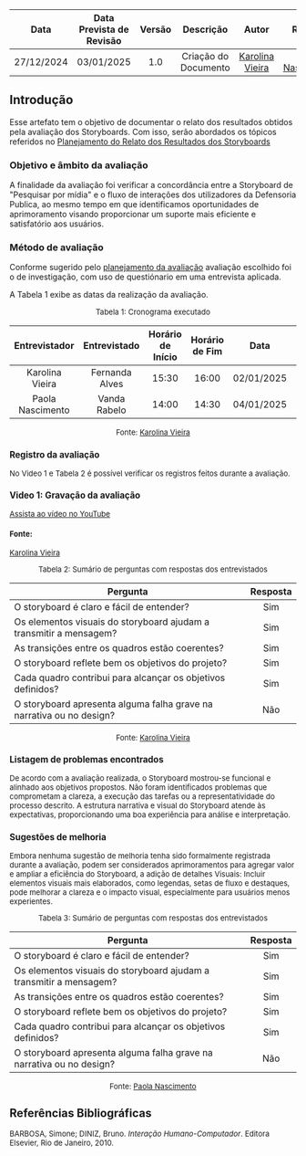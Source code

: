 |    **Data**    | **Data Prevista de Revisão** | **Versão** |        **Descrição**        |                 **Autor**                 |                **Revisor**                 |
|:--------------:|:---------------------------:|:----------:|:---------------------------:|:-----------------------------------------:|:------------------------------------------:|
|  27/12/2024    |        03/01/2025          |    1.0     |     Criação do Documento     | [Karolina Vieira](https://github.com/Karolina91) |  [Paola Nascimento](https://github.com/paolaalim) |

## Introdução

Esse artefato tem o objetivo de documentar o relato dos resultados obtidos pela avaliação dos Storyboards. Com isso, serão abordados os tópicos referidos no [Planejamento do Relato dos Resultados dos Storyboards](./Planejamento_relatodoStoryborad.md)



### Objetivo e âmbito da avaliação

A finalidade da avaliação foi verificar a concordância entre a Storyboard de "Pesquisar por mídia" e o fluxo de interações dos utilizadores da Defensoria Publica, ao mesmo tempo em que identificamos oportunidades de aprimoramento visando proporcionar um suporte mais eficiente e satisfatório aos usuários.

### Método de avaliação

Conforme sugerido pelo [planejamento da avaliação](./planejamento_storyboard.md) avaliação escolhido foi o de investigação, com uso de questiónario em uma entrevista aplicada.

A Tabela 1 exibe as datas da realização da avaliação.

<center>

<font size="2"><p style="text-align: center">Tabela 1: Cronograma executado</p></font>

| Entrevistador | Entrevistado  | Horário de Início | Horário de Fim | Data  | Local/Plataforma |
| :-----------: | :-----------: | :---------------: | :------------: | :---: | :--------------: |
|   Karolina Vieira| Fernanda Alves| 15:30|  16:00 | 02/01/2025 | Residencia|
|   Paola Nascimento| Vanda Rabelo| 14:00|  14:30 | 04/01/2025 | Residencia|

<font size="2"><p style="text-align: center">Fonte: 
[Karolina Vieira](https://github.com/Karolina91)

</center>

### Registro da avaliação

No Video 1 e Tabela 2 é possível verificar os registros feitos durante a avaliação.
### Video 1: Gravação da avaliação

[Assista ao vídeo no YouTube](https://www.youtube.com/watch?v=jGFW_YZJspA)

#### Fonte:
[Karolina Vieira](https://github.com/Karolina91)


<font size="2"><p style="text-align: center">Tabela 2: Sumário de perguntas com respostas dos entrevistados</p></font>

| Pergunta                                                                                                      | Resposta |
| ------------------------------------------------------------------------------------------------------------- | :------: |
| O storyboard é claro e fácil de entender?|Sim                             
| Os elementos visuais do storyboard ajudam a transmitir a mensagem?   | Sim|
| As transições entre os quadros estão coerentes?|Sim|
| O storyboard reflete bem os objetivos do projeto? |Sim
| Cada quadro contribui para alcançar os objetivos definidos?|Sim|
|O storyboard apresenta alguma falha grave na narrativa ou no design?| Não|

<font size="2"><p style="text-align: center">Fonte:
[ Karolina Vieira](https://github.com/Karolina91)

### Listagem de problemas encontrados

De acordo com a avaliação realizada, o Storyboard mostrou-se funcional e alinhado aos objetivos propostos. Não foram identificados problemas que comprometam a clareza, a execução das tarefas ou a representatividade do processo descrito. A estrutura narrativa e visual do Storyboard atende às expectativas, proporcionando uma boa experiência para análise e interpretação.

### Sugestões de melhoria

Embora nenhuma sugestão de melhoria tenha sido formalmente registrada durante a avaliação, podem ser considerados aprimoramentos para agregar valor e ampliar a eficiência do Storyboard, a adição de detalhes Visuais: Incluir elementos visuais mais elaborados, como legendas, setas de fluxo e destaques, pode melhorar a clareza e o impacto visual, especialmente para usuários menos experientes.


<font size="2"><p style="text-align: center">Tabela 3: Sumário de perguntas com respostas dos entrevistados</p></font>

| Pergunta                                                                                                      | Resposta |
| ------------------------------------------------------------------------------------------------------------- | :------: |
| O storyboard é claro e fácil de entender?|Sim   |                          
| Os elementos visuais do storyboard ajudam a transmitir a mensagem?   | Sim|
| As transições entre os quadros estão coerentes?|Sim|
| O storyboard reflete bem os objetivos do projeto? |Sim|
| Cada quadro contribui para alcançar os objetivos definidos?|Sim|
|O storyboard apresenta alguma falha grave na narrativa ou no design?| Não|

<font size="2"><p style="text-align: center">Fonte:
[Paola Nascimento](https://github.com/paolaalim)

## Referências Bibliográficas
BARBOSA, Simone; DINIZ, Bruno. *Interação Humano-Computador*. Editora Elsevier, Rio de Janeiro, 2010.
